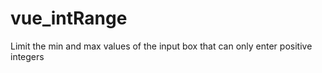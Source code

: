 # vue_intRange
Limit the min and max values of the input box that can only enter positive integers 
